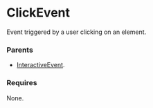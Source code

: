 # ClickEvent

Event triggered by a user clicking on an element.

### Parents
- [InteractiveEvent](/docs/taxonomy/events/InteractiveEvent).

### Requires
None.